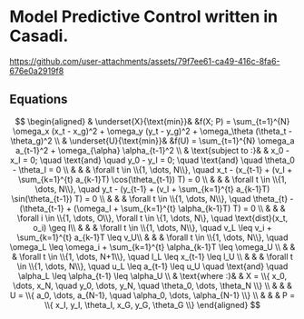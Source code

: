 # Model Predictive Control written in Casadi.
https://github.com/user-attachments/assets/79f7ee61-ca49-416c-8fa6-676e0a2919f8

## Equations
$$
\begin{aligned}
& \underset{X}{\text{min}}& &f(X; P) = \sum_{t=1}^{N} \omega_x (x_t - x_g)^2 + \omega_y (y_t - y_g)^2 + \omega_\theta (\theta_t - \theta_g)^2 \\
& \underset{U}{\text{min}}& &f(U) = \sum_{t=1}^{N} \omega_a a_{t-1}^2 + \omega_{\alpha} \alpha_{t-1}^2 \\ 
& \text{subject to :}& & x_0 - x_I = 0; \quad \text{and} \quad y_0 - y_I = 0; \quad \text{and} \quad \theta_0 - \theta_I = 0 \\
& & & \forall t \in \\{1, \dots, N\\}, \quad x_t - (x_{t-1} + (v_I + \sum_{k=1}^{t} a_{k-1}T) \cos(\theta_{t-1}) T) = 0 \\
& & & \forall t \in \\{1, \dots, N\\}, \quad y_t - (y_{t-1} + (v_I + \sum_{k=1}^{t} a_{k-1}T) \sin(\theta_{t-1}) T) = 0 \\
& & & \forall t \in \\{1, \dots, N\\}, \quad \theta_{t} - (\theta_{t-1} + (\omega_I + \sum_{k=1}^{t} \alpha_{k-1}T) T) = 0 \\
& & & \forall i \in \\{1, \dots, O\\}, \forall t \in \{1, \dots, N\}, \quad \text{dist}(x_t, o_i) \geq I\\
& & & \forall t \in \\{1, \dots, N\\}, \quad v_L \leq v_i + \sum_{k=1}^{t} a_{k-1}T \leq v_U\\
& & & \forall t \in \\{1, \dots, N\\}, \quad \omega_L \leq \omega_i + \sum_{k=1}^{t} \alpha_{k-1}T \leq \omega_U \\
& & & \forall t \in \\{1, \dots, N+1\\}, \quad l_L \leq x_{t-1} \leq l_U \\
& & & \forall t \in \\{1, \dots, N\\}, \quad u_L \leq a_{t-1} \leq u_U \quad \text{and} \quad \alpha_L \leq \alpha_{t-1} \leq \alpha_U \\
& \text{where :}& & X = \\{ x_0, \dots, x_N, \quad y_0, \dots, y_N, \quad \theta_0, \dots, \theta_N \\} \\
& & & U = \\{ a_0, \dots, a_{N-1}, \quad \alpha_0, \dots, \alpha_{N-1} \\} \\
& & & P = \\{ x_I, y_I, \theta_I, x_G, y_G, \theta_G \\}
\end{aligned}
$$
